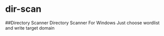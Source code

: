 # dir-scan
##Directory Scanner
Directory Scanner For Windows 
Just choose wordlist and write target domain 
